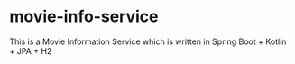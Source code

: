 # movie-info-service
This is a Movie Information Service which is written in Spring Boot + Kotlin + JPA + H2
